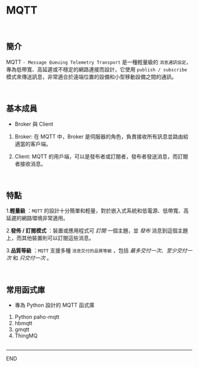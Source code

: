 
# MQTT

</br>

## 簡介

MQTT ` - Message Queuing Telemetry Transport ` 是一種輕量級的 ` 消息通訊協定 `，專為低帶寬、高延遲或不穩定的網路連接而設計，它使用 ` publish / subscribe ` 模式來傳送訊息，非常適合於遠端位置的設備和小型移動設備之間的通訊。

</br>

## 基本成員
- Broker 與 Client
  
1. Broker: 在 MQTT 中，Broker 是伺服器的角色，負責接收所有訊息並路由給適當的客戶端。

2. Client: MQTT 的用戶端，可以是發布者或訂閱者，發布者發送消息，而訂閱者接收消息。

</br>

## 特點

1.__輕量級__ ：`MQTT` 的設計十分簡單和輕量，對於嵌入式系統和低電源、低帶寬、高延遲的網路環境非常適用。

2.__發佈 / 訂閱模式__ ：裝置或應用程式可 _訂閱_ 一個主題，並 _發布_ 消息到這個主題上，而其他裝置則可以訂閱這些消息。

3.__品質等級__ ：`MQTT` 支援多種 ` 消息交付的品質等級 ` ，包括 _最多交付一次_、_至少交付一次_ 和 _只交付一次_ 。

</br>

## 常用函式庫

- 專為 Python 設計的 MQTT 函式庫

1. Python paho-mqtt
2. hbmqtt
3. gmqtt
4. ThingMQ

## 

---

END
